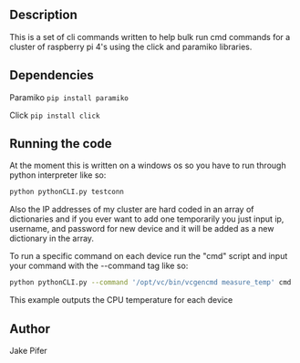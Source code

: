 ## Description

This is a set of cli commands written to help bulk run cmd commands for  a cluster of raspberry pi 4's using the click and paramiko libraries.

## Dependencies

Paramiko
```pip install paramiko```

Click
```pip install click```

## Running the code

At the moment this is written on a windows os so you have to run through python interpreter like so:

```bash
python pythonCLI.py testconn
```

Also the IP addresses of my cluster are hard coded in an array of dictionaries and if you ever want to add one temporarily you just input ip, username, and password for new device and it will be added as a new dictionary in the array.

To run a specific command on each device run the "cmd" script and input your command with the --command tag like so:

```bash
python pythonCLI.py --command '/opt/vc/bin/vcgencmd measure_temp' cmd
```

This example outputs the CPU temperature for each device

## Author
Jake Pifer
